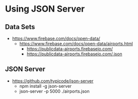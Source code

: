Using JSON Server
=================

## Data Sets
* https://www.firebase.com/docs/open-data/
  * https://www.firebase.com/docs/open-data/airports.html
    * https://publicdata-airports.firebaseio.com/
    * https://publicdata-airports.firebaseio.com/.json
    
## JSON Server
* https://github.com/typicode/json-server
  * npm install -g json-server
  * json-server -p 5000 ./airports.json
